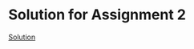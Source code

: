 # Solution for Assignment 2
[Solution](https://github.com/weilincheng/remote-assignments/blob/main/Week-2/Assignment-3/solution.js)

